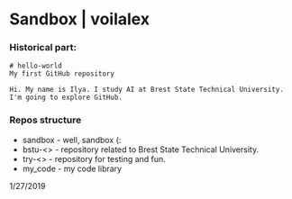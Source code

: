 # Sandbox | voilalex

### Historical part:
```
# hello-world
My first GitHub repository

Hi. My name is Ilya. I study AI at Brest State Technical University.
I'm going to explore GitHub.
```

### Repos structure

 - sandbox - well, sandbox (:
 - bstu-<> - repository related to Brest State Technical University.
 - try-<> - repository for testing and fun.
 - my_code - my code library


1/27/2019
